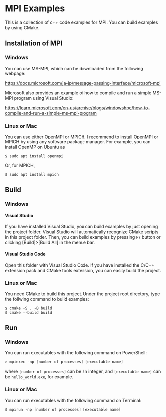 # MPI Examples

This is a collection of c++ code examples for MPI. You can build examples by using CMake.

## Installation of MPI

### Windows

You can use MS-MPI, which can be downloaded from the following webpage:

https://docs.microsoft.com/ja-jp/message-passing-interface/microsoft-mpi

Microsoft also provides an example of how to compile and run a simple MS-MPI program using Visual Studio:

https://learn.microsoft.com/en-us/archive/blogs/windowshpc/how-to-compile-and-run-a-simple-ms-mpi-program

### Linux or Mac

You can use either OpenMPI or MPICH. I recommend to install OpenMPI or MPICH by using any software package manager. For example, you can install OpenMP on Ubuntu as

```terminal
$ sudo apt install openmpi
```

Or, for MPICH,

```terminal
$ sudo apt install mpich
```

## Build

### Windows

#### Visual Studio

If you have installed Visual Studio, you can build examples by just opening the project folder. Visual Studio will automatically recognize CMake scripts in this project folder. Then, you can build examples by pressing `F7` button or clicking [Build]>[Build All] in the menue bar.

#### Visual Studio Code

Open this folder with Visual Studio Code. If you have installed the C/C++ extension pack and CMake tools extension, you can easily build the project.

### Linux or Mac

You need CMake to build this project. Under the project root directory, type the follwing command to build examples:

```terminal
$ cmake -S . -B build
$ cmake --build build
```

## Run

### Windows

You can run executables with the following command on PowerShell:

```powershell
> mpiexec -np [number of processes] [executable name]
```

where `[number of processes]` can be an integer, and `[executable name]` can be `hello_world.exe`, for example.

### Linux or Mac

You can run executables with the following command on Terminal:

```
$ mpirun -np [number of processes] [executable name]
```